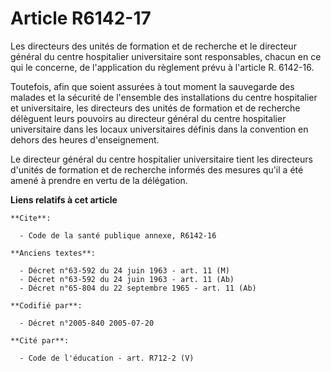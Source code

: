 # Article R6142-17

Les directeurs des unités de formation et de recherche et le directeur général du centre hospitalier universitaire sont
responsables, chacun en ce qui le concerne, de l'application du règlement prévu à l'article R. 6142-16.

Toutefois, afin que soient assurées à tout moment la sauvegarde des malades et la sécurité de l'ensemble des installations du
centre hospitalier et universitaire, les directeurs des unités de formation et de recherche délèguent leurs pouvoirs au
directeur général du centre hospitalier universitaire dans les locaux universitaires définis dans la convention en dehors des
heures d'enseignement.

Le directeur général du centre hospitalier universitaire tient les directeurs d'unités de formation et de recherche informés
des mesures qu'il a été amené à prendre en vertu de la délégation.

**Liens relatifs à cet article**

	**Cite**:

	  - Code de la santé publique annexe, R6142-16

	**Anciens textes**:

	  - Décret n°63-592 du 24 juin 1963 - art. 11 (M)
	  - Décret n°63-592 du 24 juin 1963 - art. 11 (Ab)
	  - Décret n°65-804 du 22 septembre 1965 - art. 11 (Ab)

	**Codifié par**:

	  - Décret n°2005-840 2005-07-20

	**Cité par**:

	  - Code de l'éducation - art. R712-2 (V)

